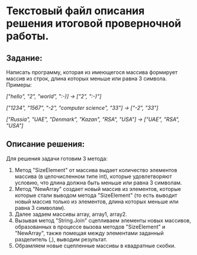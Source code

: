 # **Текстовый файл описания решения итоговой проверночной работы.**

## Задание:

Написать программу, которая из имеющегося массива формирует массив из строк, длина которых меньше или равна 3 символа.
Примеры:

*["hello", "2", "world", ":-)] -> ["2", ":-)"]*

*["1234", "1567", "-2", "computer science", "33"] -> ["-2", "33"]*

*["Russia", "UAE", "Denmark", "Kazan", "RSA", "USA"] -> ["UAE", "RSA", "USA"]*


## Описание решения:

Для решения задачи готовим 3 метода:

1. Метод "SizeElement" от массива выдает количество элементов массива (в целочисленном типе int), которые удовлетворяют условию, что длина должна быть меньше или равна 3 символам.
2. Метод "NewArray" создает новый массив из элементов, которые которые стали выводом метода "SizeElement" (то есть выводит новый массив только из элементов, длина которых меньше или равна 3  символам).
3. Далее задаем массивы array, array1, array2.
4. Вызывая метод "String.Join" сцепливаем элементы новых массивов, образованных в процессе вызова методов "SizeElement" и "NewArray", также помещая между элементами заданный разделитель (,), выводим результат.
5. Обрамляем новые сцепленные массивы в квадратные скобки.